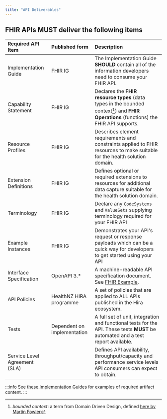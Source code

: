 ```yaml
---
title: "API Deliverables"
---
```




## FHIR APIs **MUST** deliver the following items

| Required API Item             |  Published form              | Description                                                                                                                                    |
| :---------------------------- |  :-------------------------- | :--------------------------------------------------------------------------------------------------------------------------------------------- |
| Implementation Guide           |  FHIR IG                     | The Implementation Guide **SHOULD** contain all of the information developers need to consume your FHIR API.                                   |
| Capability Statement          |  FHIR IG                     | Declares the **FHIR resource types** (data types in the bounded context[^1]) and **FHIR Operations** (functions) the FHIR API supports.        |
| Resource Profiles             |  FHIR IG                     | Describes element requirements and constraints applied to FHIR resources to make suitable for the health solution domain.                      |
| Extension Definitions         |  FHIR IG                     | Defines optional or required extensions to resources for additional data capture suitable for the health solution domain.                      |
| Terminology                   |  FHIR IG                     | Declare any `CodeSystems` and `ValueSets` supplying terminology required for your FHIR API                                                    |
| Example Instances             |  FHIR IG                     | Demonstrates your API's request or response payloads which can be a quick way for developers to get started using your API                     |
| Interface Specification       |  OpenAPI 3.\*                | A machine-readable API specification document. See [FHIR Example](../../api-specifications/example-agency-specification).                           |
| API Policies                  |  HealthNZ HIRA programme     | A set of policies that are applied to ALL APIs published in the Hira ecosystem.                                                                |
| Tests                         |  Dependent on implementation | A full set of unit, integration and functional tests for the API. These tests **MUST** be automated and a test report available.               |
| Service Level Agreement (SLA) |                          | Defines API availability, throughput/capacity and performance service levels API consumers can expect to obtain.                               |

[^1]: *bounded context*: a term from Domain Driven Design, defined [here by Martin Fowler](https://martinfowler.com/bliki/BoundedContext.html)

:::info
See [these Implementation Guides](/fhir-api-standard/Principles%20and%20Guidelines/ExistingIGs) for examples of required artifact content.
:::
